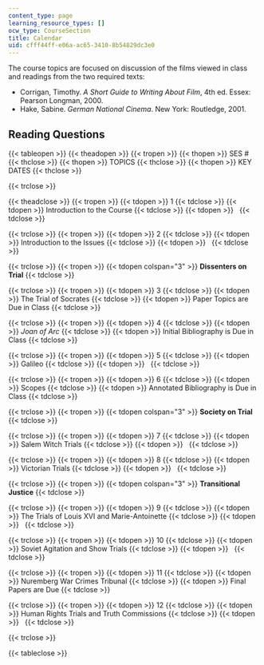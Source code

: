 ```yaml
---
content_type: page
learning_resource_types: []
ocw_type: CourseSection
title: Calendar
uid: cfff44ff-e06a-ac65-3410-8b54829dc3e0
---
```


The course topics are focused on discussion of the films viewed in class and readings from the two required texts:

*   Corrigan, Timothy. _A Short Guide to Writing About Film_, 4th ed. Essex: Pearson Longman, 2000.
*   Hake, Sabine. _German National Cinema_. New York: Routledge, 2001.

Reading Questions
-----------------

{{< tableopen >}}
{{< theadopen >}}
{{< tropen >}}
{{< thopen >}}
SES #
{{< thclose >}}
{{< thopen >}}
TOPICS
{{< thclose >}}
{{< thopen >}}
KEY DATES
{{< thclose >}}

{{< trclose >}}

{{< theadclose >}}
{{< tropen >}}
{{< tdopen >}}
1
{{< tdclose >}}
{{< tdopen >}}
Introduction to the Course
{{< tdclose >}}
{{< tdopen >}}
 
{{< tdclose >}}

{{< trclose >}}
{{< tropen >}}
{{< tdopen >}}
2
{{< tdclose >}}
{{< tdopen >}}
Introduction to the Issues
{{< tdclose >}}
{{< tdopen >}}
 
{{< tdclose >}}

{{< trclose >}}
{{< tropen >}}
{{< tdopen colspan="3" >}}
**Dissenters on Trial**
{{< tdclose >}}

{{< trclose >}}
{{< tropen >}}
{{< tdopen >}}
3
{{< tdclose >}}
{{< tdopen >}}
The Trial of Socrates
{{< tdclose >}}
{{< tdopen >}}
Paper Topics are Due in Class
{{< tdclose >}}

{{< trclose >}}
{{< tropen >}}
{{< tdopen >}}
4
{{< tdclose >}}
{{< tdopen >}}
_Joan of Arc_
{{< tdclose >}}
{{< tdopen >}}
Initial Bibliography is Due in Class
{{< tdclose >}}

{{< trclose >}}
{{< tropen >}}
{{< tdopen >}}
5
{{< tdclose >}}
{{< tdopen >}}
Galileo
{{< tdclose >}}
{{< tdopen >}}
 
{{< tdclose >}}

{{< trclose >}}
{{< tropen >}}
{{< tdopen >}}
6
{{< tdclose >}}
{{< tdopen >}}
Scopes
{{< tdclose >}}
{{< tdopen >}}
Annotated Bibliography is Due in Class
{{< tdclose >}}

{{< trclose >}}
{{< tropen >}}
{{< tdopen colspan="3" >}}
**Society on Trial**
{{< tdclose >}}

{{< trclose >}}
{{< tropen >}}
{{< tdopen >}}
7
{{< tdclose >}}
{{< tdopen >}}
Salem Witch Trials
{{< tdclose >}}
{{< tdopen >}}
 
{{< tdclose >}}

{{< trclose >}}
{{< tropen >}}
{{< tdopen >}}
8
{{< tdclose >}}
{{< tdopen >}}
Victorian Trials
{{< tdclose >}}
{{< tdopen >}}
 
{{< tdclose >}}

{{< trclose >}}
{{< tropen >}}
{{< tdopen colspan="3" >}}
**Transitional Justice**
{{< tdclose >}}

{{< trclose >}}
{{< tropen >}}
{{< tdopen >}}
9
{{< tdclose >}}
{{< tdopen >}}
The Trials of Louis XVI and Marie-Antoinette
{{< tdclose >}}
{{< tdopen >}}
 
{{< tdclose >}}

{{< trclose >}}
{{< tropen >}}
{{< tdopen >}}
10
{{< tdclose >}}
{{< tdopen >}}
Soviet Agitation and Show Trials
{{< tdclose >}}
{{< tdopen >}}
 
{{< tdclose >}}

{{< trclose >}}
{{< tropen >}}
{{< tdopen >}}
11
{{< tdclose >}}
{{< tdopen >}}
Nuremberg War Crimes Tribunal
{{< tdclose >}}
{{< tdopen >}}
Final Papers are Due
{{< tdclose >}}

{{< trclose >}}
{{< tropen >}}
{{< tdopen >}}
12
{{< tdclose >}}
{{< tdopen >}}
Human Rights Trials and Truth Commissions
{{< tdclose >}}
{{< tdopen >}}
 
{{< tdclose >}}

{{< trclose >}}

{{< tableclose >}}